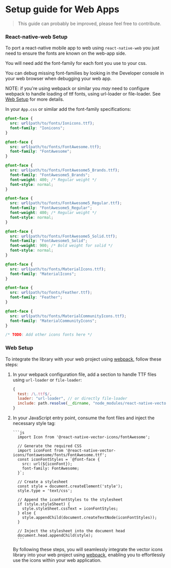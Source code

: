 # Setup guide for Web Apps

> This guide can probably be improved, please feel free to contribute.

### React-native-web Setup

To port a react-native mobile app to web using `react-native-web` you just need to ensure the fonts are known on the web-app side.

You will need add the font-family for each font you use to your css.

You can debug missing font-families by looking in the Developer console in your web browser when debugging your web app.

NOTE: if you're using webpack or similar you *may* need to configure webpack to handle loading of ttf fonts, using url-loader or file-loader. See [Web Setup](#web-setup) for more details.

In your `App.css` or similar add the font-family specifications:

```css
@font-face {
  src: url(path/to/fonts/Ionicons.ttf);
  font-family: "Ionicons";
}

@font-face {
  src: url(path/to/fonts/FontAwesome.ttf);
  font-family: "FontAwesome";
}

@font-face {
  src: url(path/to/fonts/FontAwesome5_Brands.ttf);
  font-family: "FontAwesome5_Brands";
  font-weight: 400; /* Regular weight */
  font-style: normal;
}

@font-face {
  src: url(path/to/fonts/FontAwesome5_Regular.ttf);
  font-family: "FontAwesome5_Regular";
  font-weight: 400; /* Regular weight */
  font-style: normal;
}

@font-face {
  src: url(path/to/fonts/FontAwesome5_Solid.ttf);
  font-family: "FontAwesome5_Solid";
  font-weight: 900; /* Bold weight for solid */
  font-style: normal;
}

@font-face {
  src: url(path/to/fonts/MaterialIcons.ttf);
  font-family: "MaterialIcons";
}

@font-face {
  src: url(path/to/fonts/Feather.ttf);
  font-family: "Feather";
}

@font-face {
  src: url(path/to/fonts/MaterialCommunityIcons.ttf);
  font-family: "MaterialCommunityIcons";
}

/* TODO: Add other icons fonts here */
```

### Web Setup

To integrate the library with your web project using [webpack](https://webpack.js.org/), follow these steps:

1.  In your webpack configuration file, add a section to handle TTF files using `url-loader` or `file-loader`:

    ```js
    {
      test: /\.ttf$/,
      loader: "url-loader", // or directly file-loader
      include: path.resolve(__dirname, "node_modules/react-native-vector-icons"),
    }
    ```

2.  In your JavaScript entry point, consume the font files and inject the necessary style tag:

        ```js
          import Icon from '@react-native-vector-icons/fontAwesome';

          // Generate the required CSS
          import iconFont from '@react-native-vector-icons/fontawesome/fonts/FontAwesome.ttf';
          const iconFontStyles = `@font-face {
            src: url(${iconFont});
            font-family: FontAwesome;
          }`;

          // Create a stylesheet
          const style = document.createElement('style');
          style.type = 'text/css';

          // Append the iconFontStyles to the stylesheet
          if (style.styleSheet) {
            style.styleSheet.cssText = iconFontStyles;
          } else {
            style.appendChild(document.createTextNode(iconFontStyles));
          }

          // Inject the stylesheet into the document head
          document.head.appendChild(style);
          ```

    By following these steps, you will seamlessly integrate the vector icons
    library into your web project using [webpack](https://webpack.js.org/),
    enabling you to effortlessly use the icons within your web application.
